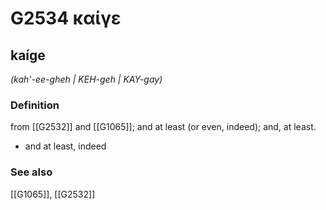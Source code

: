 # G2534 καίγε

## kaíge

_(kah'-ee-gheh | KEH-geh | KAY-gay)_

### Definition

from [[G2532]] and [[G1065]]; and at least (or even, indeed); and, at least.

- and at least, indeed

### See also

[[G1065]], [[G2532]]

